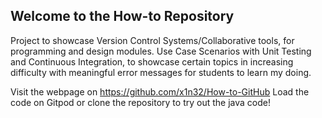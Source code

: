 ## Welcome to the How-to Repository
Project to showcase Version Control Systems/Collaborative tools, for programming
and design modules.
Use Case Scenarios with Unit Testing and Continuous Integration, to
showcase certain topics in increasing difficulty with meaningful error messages for 
students to learn my doing.

Visit the webpage on https://github.com/x1n32/How-to-GitHub
Load the code on Gitpod or clone the repository to try out the java code!
